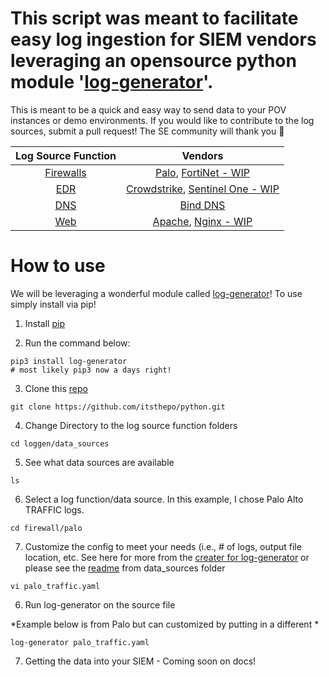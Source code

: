 # This script was meant to facilitate easy log ingestion for SIEM vendors leveraging an opensource python module '[log-generator](https://pypi.org/project/log-generator/)'. 

This is meant to be a quick and easy way to send data to your POV instances or demo environments. If you would like to contribute to the log sources, submit a pull request! The SE community will thank you :pray: 

| Log Source Function | Vendors | 
| :-------------: |:-------------:|
| [Firewalls](/loggen/data_sources/firewall/)     | [Palo](/loggen/data_sources/firewall/palo/palo_traffic.yaml), [FortiNet - WIP](/loggen/data_sources/firewall/fortinet/fortinet.yaml)
| [EDR](/loggen/data_sources/edr/)     | [Crowdstrike](/loggen/data_sources/edr/crowdstrike/cs.yaml), [Sentinel One - WIP](/loggen/data_sources/edr/sentinelone/sentinelone.yaml)
| [DNS](/loggen/data_sources/dns/) | [Bind DNS](/loggen/data_sources/dns/dns.yaml)
| [Web](/loggen/data_sources/web/) | [Apache](/loggen/data_sources/web/apache/apache2_4.yaml), [Nginx - WIP](/loggen/data_sources/web/nginx/nginx.yaml)        


# How to use

We will be leveraging a wonderful module called [log-generator](https://pypi.org/project/log-generator/)! To use simply install via pip!

1. Install [pip](https://pip.pypa.io/en/stable/installation/)

2. Run the command below:

```
pip3 install log-generator
# most likely pip3 now a days right!
```
3. Clone this [repo](https://github.com/itsthepo/python.git)
```
git clone https://github.com/itsthepo/python.git
```
4. Change Directory to the log source function folders
```
cd loggen/data_sources
```
5. See what data sources are available
``` 
ls 
```
6. Select a log function/data source. In this example, I chose Palo Alto TRAFFIC logs.
``` 
cd firewall/palo
```

7. Customize the config to meet your needs (i.e., # of logs, output file location, etc. See here for more from the [creater for log-generator](https://pypi.org/project/log-generator/) or please see the [readme](/loggen/data_sources/readme.md) from data_sources folder
```
vi palo_traffic.yaml
```

6. Run log-generator on the source file

*Example below is from Palo but can customized by putting in a different *
```
log-generator palo_traffic.yaml
```

7. Getting the data into your SIEM - Coming soon on docs!